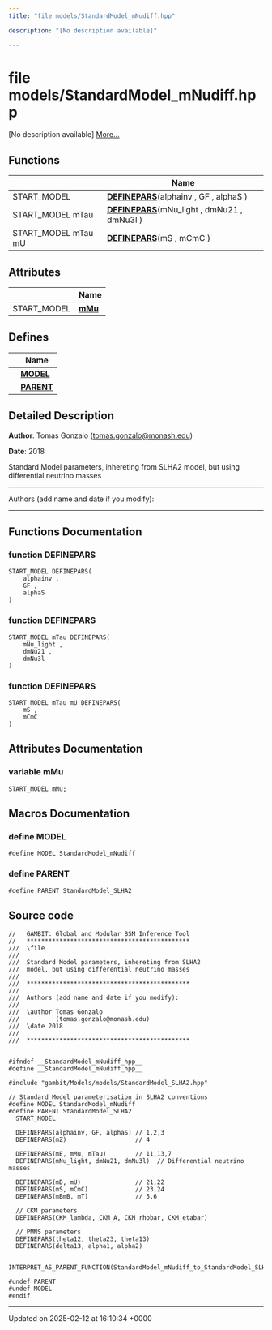 ```yaml
---
title: "file models/StandardModel_mNudiff.hpp"

description: "[No description available]"

---
```


# file models/StandardModel_mNudiff.hpp

[No description available] [More...](#detailed-description)

## Functions

|                | Name           |
| -------------- | -------------- |
| START_MODEL | **[DEFINEPARS](/documentation/code/files/standardmodel__mnudiff_8hpp/#function-definepars)**(alphainv , GF , alphaS ) |
| START_MODEL mTau | **[DEFINEPARS](/documentation/code/files/standardmodel__mnudiff_8hpp/#function-definepars)**(mNu_light , dmNu21 , dmNu3l ) |
| START_MODEL mTau mU | **[DEFINEPARS](/documentation/code/files/standardmodel__mnudiff_8hpp/#function-definepars)**(mS , mCmC ) |

## Attributes

|                | Name           |
| -------------- | -------------- |
| START_MODEL | **[mMu](/documentation/code/files/standardmodel__mnudiff_8hpp/#variable-mmu)**  |

## Defines

|                | Name           |
| -------------- | -------------- |
|  | **[MODEL](/documentation/code/files/standardmodel__mnudiff_8hpp/#define-model)**  |
|  | **[PARENT](/documentation/code/files/standardmodel__mnudiff_8hpp/#define-parent)**  |

## Detailed Description


**Author**: Tomas Gonzalo ([tomas.gonzalo@monash.edu](mailto:tomas.gonzalo@monash.edu)) 

**Date**: 2018

Standard Model parameters, inhereting from SLHA2 model, but using differential neutrino masses



------------------

Authors (add name and date if you modify):



------------------


## Functions Documentation

### function DEFINEPARS

```
START_MODEL DEFINEPARS(
    alphainv ,
    GF ,
    alphaS 
)
```


### function DEFINEPARS

```
START_MODEL mTau DEFINEPARS(
    mNu_light ,
    dmNu21 ,
    dmNu3l 
)
```


### function DEFINEPARS

```
START_MODEL mTau mU DEFINEPARS(
    mS ,
    mCmC 
)
```



## Attributes Documentation

### variable mMu

```
START_MODEL mMu;
```



## Macros Documentation

### define MODEL

```
#define MODEL StandardModel_mNudiff
```


### define PARENT

```
#define PARENT StandardModel_SLHA2
```


## Source code

```
//   GAMBIT: Global and Modular BSM Inference Tool
//   *********************************************
///  \file
///  
///  Standard Model parameters, inhereting from SLHA2
///  model, but using differential neutrino masses
///
///  *********************************************
///
///  Authors (add name and date if you modify):
///
///  \author Tomas Gonzalo
///          (tomas.gonzalo@monash.edu)
///  \date 2018
///  
///  *********************************************


#ifndef __StandardModel_mNudiff_hpp__
#define __StandardModel_mNudiff_hpp__

#include "gambit/Models/models/StandardModel_SLHA2.hpp"

// Standard Model parameterisation in SLHA2 conventions
#define MODEL StandardModel_mNudiff
#define PARENT StandardModel_SLHA2
  START_MODEL

  DEFINEPARS(alphainv, GF, alphaS) // 1,2,3
  DEFINEPARS(mZ)                   // 4
        
  DEFINEPARS(mE, mMu, mTau)        // 11,13,7
  DEFINEPARS(mNu_light, dmNu21, dmNu3l)  // Differential neutrino masses

  DEFINEPARS(mD, mU)               // 21,22
  DEFINEPARS(mS, mCmC)             // 23,24
  DEFINEPARS(mBmB, mT)             // 5,6

  // CKM parameters
  DEFINEPARS(CKM_lambda, CKM_A, CKM_rhobar, CKM_etabar)

  // PMNS parameters
  DEFINEPARS(theta12, theta23, theta13)
  DEFINEPARS(delta13, alpha1, alpha2)

  INTERPRET_AS_PARENT_FUNCTION(StandardModel_mNudiff_to_StandardModel_SLHA2)

#undef PARENT
#undef MODEL
#endif 
```


-------------------------------

Updated on 2025-02-12 at 16:10:34 +0000

